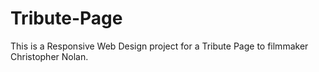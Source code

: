 # Tribute-Page
This is a Responsive Web Design project for a Tribute Page to filmmaker Christopher Nolan.
